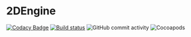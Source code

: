 # 2DEngine

[![Codacy Badge](https://api.codacy.com/project/badge/Grade/743201b8fff64f09a64aa8383d95b332)](https://app.codacy.com/app/preversewharf45/2DEngine?utm_source=github.com&utm_medium=referral&utm_content=preversewharf45/2DEngine&utm_campaign=Badge_Grade_Dashboard)
[![Build status](https://ci.appveyor.com/api/projects/status/etaolb6d63ofblf1/branch/master?svg=true)](https://ci.appveyor.com/project/preversewharf45/2dengine/branch/master)
![GitHub commit activity](https://img.shields.io/github/commit-activity/w/preversewharf45/2DEngine.svg)
![Cocoapods](https://img.shields.io/cocoapods/l/AFNetworking.svg)
